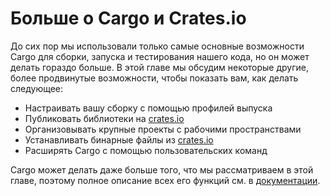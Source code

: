 # Больше о Cargo и Crates.io

До сих пор мы использовали только самые основные возможности Cargo для сборки, запуска и тестирования нашего кода, но он может делать гораздо больше. В этой главе мы обсудим некоторые другие, более продвинутые возможности, чтобы показать вам, как делать следующее:

- Настраивать вашу сборку с помощью профилей выпуска
- Публиковать библиотеки на [crates.io](https://crates.io/)<!-- ignore -->
- Организовывать крупные проекты с рабочими пространствами
- Устанавливать бинарные файлы из [crates.io](https://crates.io/)<!-- ignore -->
- Расширять Cargo с помощью пользовательских команд

Cargo может делать даже больше того, что мы рассматриваем в этой главе, поэтому полное описание всех его функций см. в [документации](https://doc.rust-lang.org/cargo/).
